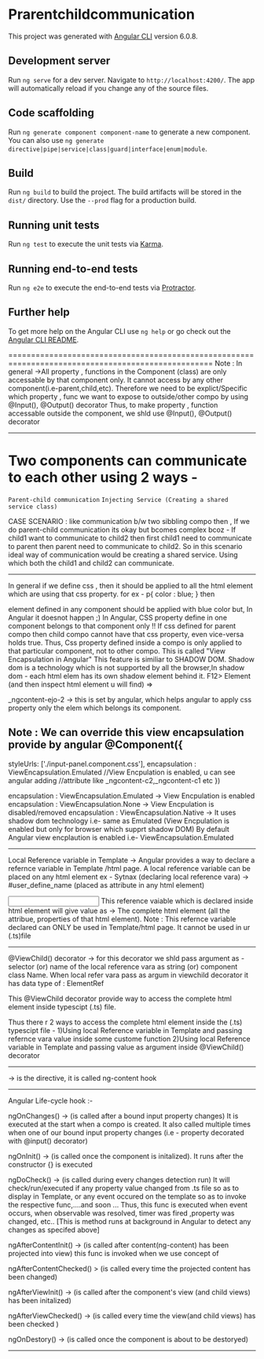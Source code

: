 # Prarentchildcommunication

This project was generated with [Angular CLI](https://github.com/angular/angular-cli) version 6.0.8.

## Development server

Run `ng serve` for a dev server. Navigate to `http://localhost:4200/`. The app will automatically reload if you change any of the source files.

## Code scaffolding

Run `ng generate component component-name` to generate a new component. You can also use `ng generate directive|pipe|service|class|guard|interface|enum|module`.

## Build

Run `ng build` to build the project. The build artifacts will be stored in the `dist/` directory. Use the `--prod` flag for a production build.

## Running unit tests

Run `ng test` to execute the unit tests via [Karma](https://karma-runner.github.io).

## Running end-to-end tests

Run `ng e2e` to execute the end-to-end tests via [Protractor](http://www.protractortest.org/).

## Further help

To get more help on the Angular CLI use `ng help` or go check out the [Angular CLI README](https://github.com/angular/angular-cli/blob/master/README.md).

===================================================================================================
Note : In general ->All property , functions in the Component (class) are only accessable by that component only. It cannot access by any other component(i.e-parent,child,etc).
Therefore we need to be explict/Specific which property , func we want to expose to outside/other compo by using @Input(), @Output() decorator
Thus, to make property , function accessable outside the component, we shld use @Input(), @Output() decorator


-----------------------------------------------------------------------------------------------------
# Two components can communicate to each other using 2 ways -
`Parent-child communication`
`Injecting Service (Creating a shared service class)`

CASE SCENARIO : like communication b/w two sibbling compo then , If we do parent-child communication 
its okay but bcomes complex bcoz - If child1 want to communicate to child2 then first child1 need to
communicate to parent then parent need to communicate to child2.
So in this scenario ideal way of communication would be creating a shared service. Using which both the
child1 and child2 can communicate.


-----------------------------------------------------------------------------------------------------
In general if we define css , then it should be applied to all the html element which are using that css
property.
for ex - 
p{
    color : blue;
}
then <p> element defined in any component should be applied with blue color but, In Angular it doesnot
happen ;) 
In Angular, CSS property define in one component belongs to that component only !!
If css defined for parent compo then child compo cannot have that css property, even vice-versa 
holds true.
Thus, Css property defined inside a compo is only applied to that particular component, not to other compo.
This is called "View Encapsulation in Angular"
This feature is similiar to SHADOW DOM.
Shadow dom is a technology which is not supported by all the browser,In shadow dom - each html elem has its
own shadow element behind it.
F12> Element (and then inspect html element u will find) =>
<p _ngcontent-ejo-2 >
</p>
_ngcontent-ejo-2 -> this is set by angular, which helps angular to apply css property only the elem which 
belongs its component.


Note : We can override this view encapsulation provide by angular
@Component({
   -----
  styleUrls: ['./input-panel.component.css'],
  encapsulation : ViewEncapsulation.Emulated //View Encpulation is enabled, u can see angular adding                                                    //attribute like _ngcontent-c2,_ngcontent-c1 etc
})

encapsulation : ViewEncapsulation.Emulated -> View Encpulation is enabled
encapsulation : ViewEncapsulation.None     -> View Encpulation is disabled/removed 
encapsulation : ViewEncapsulation.Native   -> It uses shadow dom technology i.e- same as Emulated (View                                                   Encpulation is enabled but only for browser which supprt                                                    shadow DOM)
By default Angular view encplaution is enabled i.e- ViewEncapsulation.Emulated



-----------------------------------------------------------------------------------------------------
Local Reference variable in Template -> Angular provides a way to declare a refernce variable in Template
/html page. A local reference variable can be placed on any html element ex -
Sytnax (declaring local reference vara) ->  #user_define_name (placed as attribute in any html element)
<div #myVara> </div>
<input #serverName>
This reference vaiable which is declared inside html element will give value as -> The complete html element (all the attribue, properties of that html element).
Note : This refernce variable declared can ONLY be used in Template/html page. It cannot be used in ur (.ts)file


---------------------------------------------------------------------------------------------------------
@ViewChild() decorator ->  for this decorator we shld pass argument as - selector (or) name of the local     reference vara as string (or) component class Name. 
 When local refer vara pass as argum in viewchild decorator it has data type of : ElementRef 

This @ViewChild decorator provide way to access the complete html element inside typescipt (.ts) file.

Thus there r 2 ways to access the complete html element inside the (.ts) typescipt file -
1)Using local Reference variable in Template and passing refernce vara value inside some custome function
2)Using local Reference variable in Template and passing value as argument inside @ViewChild() decorator


---------------------------------------------------------------------------------------------------------
<ng-content></ng-content> -> is the directive, it is called ng-content hook


---------------------------------------------------------------------------------------------------------
Angular Life-cycle hook :-

ngOnChanges() -> (is called after a bound input property changes) It is executed at the start when a compo is created. It also called multiple times when one of our bound input property changes (i.e - property decorated with @input() decorator)

ngOnInit() -> (is called once the component is initalized). It runs after the constructor {}  is executed

ngDoCheck() -> (is called during every changes detection run) It will check/run/executed if any property value changed from .ts file so as to display in Template, or any event occured on the template so as to invoke the respective func,....and soon ...
Thus, this func is executed when event occurs, when observable was resolved, timer was fired ,property was changed, etc..
[This is method runs at background in Angular to detect any changes as specifed above]

ngAfterContentInit() -> (is called after content(ng-content) has been projected into view) this func is invoked when we use concept of <ng-content>

ngAfterContentChecked() > (is called every time the projected content has been changed)

ngAfterViewInit() -> (is called after the component's view (and child views) has been initalized)

ngAfterViewChecked() -> (is called every time the view(and child views) has been checked )

ngOnDestory() -> (is called once the component is about to be destoryed)


---------------------------------------------------------------------------------------------------------


